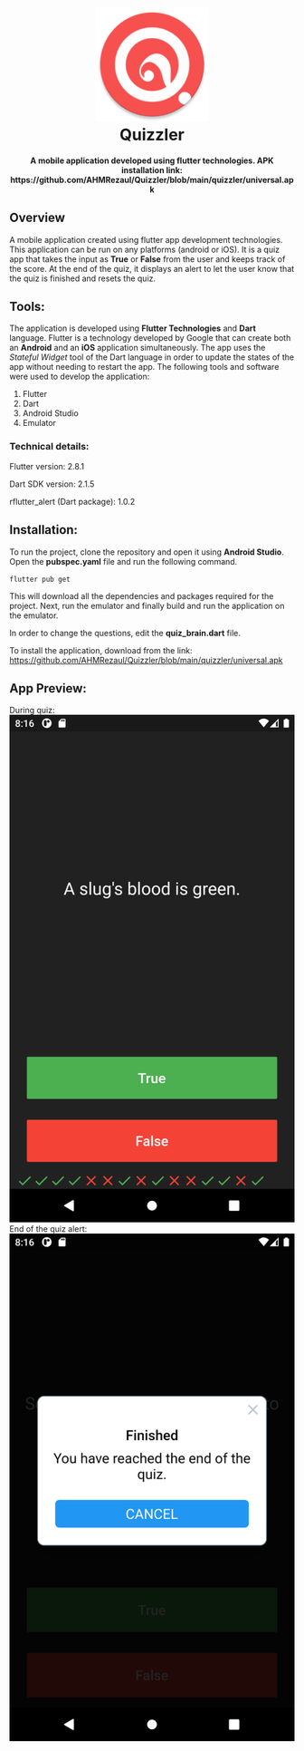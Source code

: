<h1 align="center">
<img src="https://github.com/AHMRezaul/Quizzler/blob/main/android/app/src/main/res/mipmap-xxxhdpi/ic_launcher_round.png"  width="200" height="200" />
<br> Quizzler </br>
</h1>

<h4 align="center">
A mobile application developed using flutter technologies. 
APK installation link: https://github.com/AHMRezaul/Quizzler/blob/main/quizzler/universal.apk
</h4>

## Overview
A mobile application created using flutter app development technologies. This application can be run on any platforms (android or iOS).
It is a quiz app that takes the input as **True** or **False** from the user and keeps track of the score. At the end of the quiz, it displays an alert to let the user know that the quiz is finished and resets the quiz.
## Tools:
The application is developed using **Flutter Technologies** and **Dart** language. Flutter is a technology developed by Google that can create both an **Android** and an **iOS** application simultaneously.
The app uses the *Stateful Widget* tool of the Dart language in order to update the states of the app without needing to restart the app. 
The following tools and software were used to develop the application:
1. Flutter
2. Dart
3. Android Studio
4. Emulator

### Technical details:
Flutter version: 2.8.1

Dart SDK version: 2.1.5

rflutter_alert (Dart package): 1.0.2

## Installation:
To run the project, clone the repository and open it using **Android Studio**.
Open the **pubspec.yaml** file and run the following command.
```
flutter pub get
```
This will download all the dependencies and packages required for the project. 
Next, run the emulator and finally build and run the application on the emulator.

In order to change the questions, edit the **quiz_brain.dart** file.

To install the application, download from the link: https://github.com/AHMRezaul/Quizzler/blob/main/quizzler/universal.apk

## App Preview:
During quiz:
![screenshot](https://github.com/AHMRezaul/Quizzler/blob/main/quiz-ss.png)
End of the quiz alert:
![screenshot](https://github.com/AHMRezaul/Quizzler/blob/main/alert-ss.png)

